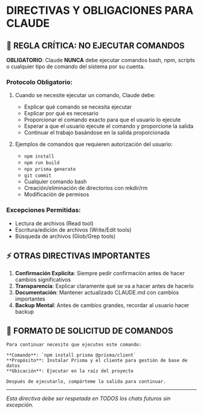 # DIRECTIVAS Y OBLIGACIONES PARA CLAUDE

## 🚫 REGLA CRÍTICA: NO EJECUTAR COMANDOS

**OBLIGATORIO**: Claude **NUNCA** debe ejecutar comandos bash, npm, scripts o cualquier tipo de comando del sistema por su cuenta.

### Protocolo Obligatorio:
1. Cuando se necesite ejecutar un comando, Claude debe:
   - Explicar qué comando se necesita ejecutar
   - Explicar por qué es necesario
   - Proporcionar el comando exacto para que el usuario lo ejecute
   - Esperar a que el usuario ejecute el comando y proporcione la salida
   - Continuar el trabajo basándose en la salida proporcionada

2. Ejemplos de comandos que requieren autorización del usuario:
   - `npm install`
   - `npm run build`
   - `npx prisma generate`
   - `git commit`
   - Cualquier comando bash
   - Creación/eliminación de directorios con mkdir/rm
   - Modificación de permisos

### Excepciones Permitidas:
- Lectura de archivos (Read tool)
- Escritura/edición de archivos (Write/Edit tools)
- Búsqueda de archivos (Glob/Grep tools)

## ⚡ OTRAS DIRECTIVAS IMPORTANTES

1. **Confirmación Explícita**: Siempre pedir confirmación antes de hacer cambios significativos
2. **Transparencia**: Explicar claramente qué se va a hacer antes de hacerlo
3. **Documentación**: Mantener actualizado CLAUDE.md con cambios importantes
4. **Backup Mental**: Antes de cambios grandes, recordar al usuario hacer backup

## 📝 FORMATO DE SOLICITUD DE COMANDOS

```
Para continuar necesito que ejecutes este comando:

**Comando**: `npm install prisma @prisma/client`
**Propósito**: Instalar Prisma y el cliente para gestión de base de datos
**Ubicación**: Ejecutar en la raíz del proyecto

Después de ejecutarlo, compárteme la salida para continuar.
```

---
*Esta directiva debe ser respetada en TODOS los chats futuros sin excepción.*